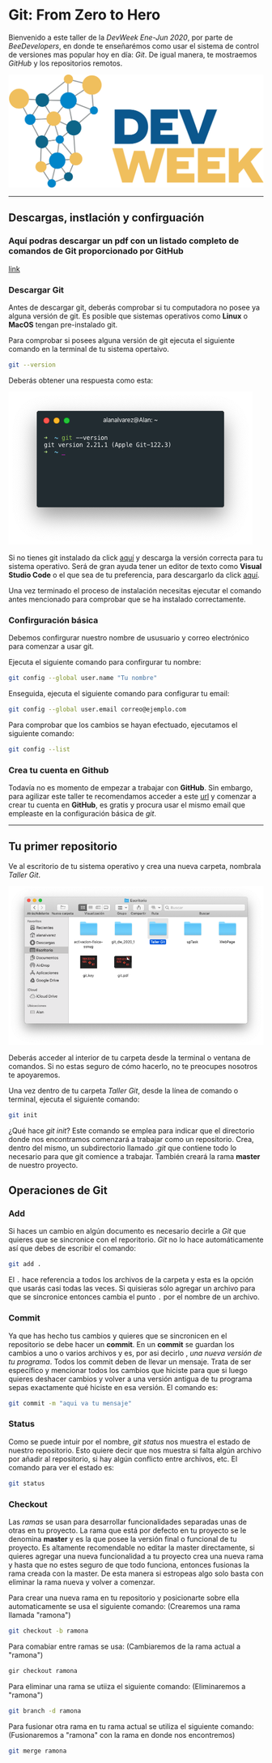 # Git: From Zero to Hero

Bienvenido a este taller de la *DevWeek Ene-Jun 2020*, por parte de *BeeDevelopers*, en donde te enseñarémos como usar el sistema de control de versiones mas popular hoy en día: *Git*. De igual manera, te mostraemos *GitHub* y los repositorios remotos.

![DevWeek 2020_1](img/devweek.png)

---

## Descargas, instlación y confirguación

### Aquí podras descargar un pdf con un listado completo de comandos de Git proporcionado por GitHub

[link](https://github.github.com/training-kit/downloads/es_ES/github-git-cheat-sheet.pdf)

### Descargar Git

Antes de descargar git, deberás comprobar si tu computadora no posee ya alguna versión de git. Es posible que sistemas operativos como **Linux** o **MacOS** tengan pre-instalado git.

Para comprobar si posees alguna versión de git ejecuta el siguiente comando en la terminal de tu sistema opertaivo.

```bash
git --version
```

Deberás obtener una respuesta como esta:

![Version de git](./img/version.png)

Si no tienes git instalado da click [aquí](https://git-scm.com/downloads) y descarga la versión correcta para tu sistema operativo. Será de gran ayuda tener un editor de texto como **Visual Studio Code** o el que sea de tu preferencia, para descargarlo da click [aquí](https://code.visualstudio.com).

Una vez terminado el proceso de instalación necesitas ejecutar el comando antes mencionado para comprobar que se ha instalado correctamente.

### Confirguración básica

Debemos confirgurar nuestro nombre de ususuario y correo electrónico para comenzar a usar git. 

Ejecuta el siguiente comando para confirgurar tu nombre:

```bash
git config --global user.name "Tu nombre"
```

Enseguida, ejecuta el siguiente comando para configurar tu email:

```bash
git config --global user.email correo@ejemplo.com
```

Para comprobar que los cambios se hayan efectuado, ejecutamos el siguiente comando:

```bash
git config --list
```

### Crea tu cuenta en Github

Todavía no es momento de empezar a trabajar con **GitHub**. Sin embargo, para agilizar este taller te recomendamos acceder a este [url](https://github.com) y comenzar a crear tu cuenta en **GitHub**, es gratis y procura usar el mismo email que empleaste en la configuración básica de *git*.

---

## Tu primer repositorio

Ve al escritorio de tu sistema operativo y crea una nueva carpeta, nombrala *Taller Git*. 

![Nueva carpeta Taller Git](./img/nuevoRepo.png)

Deberás acceder al interior de tu carpeta desde la terminal o ventana de comandos. Si no estas seguro de cómo hacerlo, no te preocupes nosotros te apoyaremos. 

Una vez dentro de tu carpeta *Taller Git*, desde la línea de comando o terminal, ejecuta el siguiente comando:

```bash
git init
```

¿Qué hace *git init*? Este comando se emplea para indicar que el directorio donde nos encontramos comenzará a trabajar como un repositorio. Crea, dentro del mismo, un subdirectorio llamado *.git* que contiene todo lo necesario para que git comience a trabajar. También creará la rama **master** de nuestro proyecto.

## Operaciones de Git

### Add
Si haces un cambio en algún documento es necesario decirle a *Git* que quieres que se sincronice con el reporitorio. *Git* no lo hace automáticamente así que debes de escribir el comando:

```bash
git add .
```
El `.` hace referencia a todos los archivos de la carpeta y esta es la opción que usarás casi todas las veces. Si quisieras sólo agregar un archivo para que se sincronice entonces cambia el punto `.` por el nombre de un archivo.

### Commit
Ya que has hecho tus cambios y quieres que se sincronicen en el repositorio se debe hacer un **commit**. En un **commit** se guardan los cambios a uno o varios archivos y es, por asi decirlo , *una nueva versión de tu programa*. Todos los commit deben de llevar un mensaje. Trata de ser específico y mencionar todos los cambios que hiciste para que si luego quieres deshacer cambios y volver a una versión antigua de tu programa sepas exactamente qué hiciste en esa versión.
El comando es:
```bash
git commit -m "aqui va tu mensaje"
```

### Status
Como se puede intuir por el nombre, *git status* nos muestra el estado de nuestro repositorio. Esto quiere decir que nos muestra si falta algún archivo por añadir al repositorio, si hay algún conflicto entre archivos, etc.
El comando para ver el estado es:
```bash
git status
```

### Checkout

Las *ramas* se usan para desarrollar funcionalidades separadas unas de otras en tu proyecto. La rama que está por defecto en tu proyecto se le denomina **master** y es la que posee la versión final o funcional de tu proyecto. Es altamente recomendable no editar la master directamente, si quieres agregar una nueva funcionalidad a tu proyecto crea una nueva rama y hasta que no estes seguro de que todo funciona, entonces fusionas la rama creada con la master. De esta manera si estropeas algo solo basta con eliminar la rama nueva y volver a comenzar.

Para crear una nueva rama en tu repositorio y posicionarte sobre ella automaticamente se usa el siguiente comando: 
(Crearemos una rama llamada "ramona")

```bash
git checkout -b ramona
```
Para comabiar entre ramas se usa: (Cambiaremos de la rama actual a "ramona")

```bash
gir checkout ramona
```
Para eliminar una rama se utiiza el siguiente comando: (Eliminaremos a "ramona")

```bash
git branch -d ramona
```
Para fusionar otra rama en tu rama actual se utiliza el siguiente comando: (Fusionaremos a "ramona" con la rama en donde nos encontremos)

```bash
git merge ramona
```



